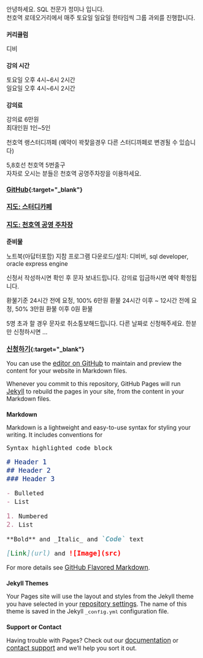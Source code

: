 <style>
*{font-size:110%;}
</style>  
  
안녕하세요. SQL 전문가 정미나 입니다.  
천호역 로데오거리에서 매주 토요일 일요일 한타임씩 그룹 과외를 진행합니다.  
  
### 커리큘럼
디비  

### 강의 시간  
토요일 오후 4시~6시 2시간  
일요일 오후 4시~6시 2시간  

### 강의료
강의료 6만원  
최대인원 1인~5인  
  
천호역 랭스터디까페 (예약이 꽉찾을경우 다른 스터디까페로 변경될 수 있습니다)  
  
5,8호선 천호역 5번출구  
자차로 오시는 분들은 천호역 공영주차장을 이용하세요.  

### [GitHub](https://github.com){:target="_blank"}

### <a href="[https://m.place.naver.com/place/35977146/home?entry=pll](https://m.place.naver.com/place/1054651487/location?filter=location&selected_place_id=1054651487)" target="_blank">지도: 스터디카페</a>

### <a href="https://m.place.naver.com/place/35977146/home?entry=pll" target="_blank">지도: 천호역 공영 주차장</a>
  
### 준비물
노트북(아답터포함) 지참
프로그램 다운로드/설치: 디비버, sql developer, oracle express engine

신청서 작성하시면 확인 후 문자 보내드립니다.
강의료 입금하시면 예약 확정됩니다.

환불기준
24시간 전에 요청, 100% 6만원 환불
24시간 이후 ~ 12시간 전에 요청, 50% 3만원 환불
이후 0원 환불

5명 초과 할 경우 문자로 취소통보해드립니다.
다른 날짜로 신청해주세요.
한분만 신청하시면 ...


### [신청하기](https://forms.gle/ERRM4jKYxCDPqN3t8){:target="_blank"}

You can use the [editor on GitHub](https://github.com/JungMina/jungmina.github.io/edit/master/README.md) to maintain and preview the content for your website in Markdown files.

Whenever you commit to this repository, GitHub Pages will run [Jekyll](https://jekyllrb.com/) to rebuild the pages in your site, from the content in your Markdown files.

### Markdown

Markdown is a lightweight and easy-to-use syntax for styling your writing. It includes conventions for

```markdown
Syntax highlighted code block

# Header 1
## Header 2
### Header 3

- Bulleted
- List

1. Numbered
2. List

**Bold** and _Italic_ and `Code` text

[Link](url) and ![Image](src)
```

For more details see [GitHub Flavored Markdown](https://guides.github.com/features/mastering-markdown/).

### Jekyll Themes

Your Pages site will use the layout and styles from the Jekyll theme you have selected in your [repository settings](https://github.com/JungMina/jungmina.github.io/settings). The name of this theme is saved in the Jekyll `_config.yml` configuration file.

### Support or Contact

Having trouble with Pages? Check out our [documentation](https://help.github.com/categories/github-pages-basics/) or [contact support](https://github.com/contact) and we’ll help you sort it out.
